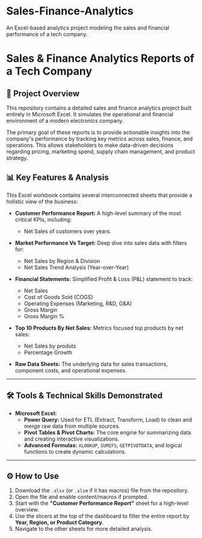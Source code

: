 # Sales-Finance-Analytics
An Excel-based analytics project modeling the sales and financial performance of a tech company.

# Sales & Finance Analytics Reports of a Tech Company

## 📖 Project Overview

This repository contains a detailed sales and finance analytics project built entirely in Microsoft Excel. It simulates the operational and financial environment of a modern electronics company.

The primary goal of these reports is to provide actionable insights into the company's performance by tracking key metrics across sales, finance, and operations. This allows stakeholders to make data-driven decisions regarding pricing, marketing spend, supply chain management, and product strategy.


## 📊 Key Features & Analysis

This Excel workbook contains several interconnected sheets that provide a holistic view of the business:

*   **Customer Performance Report:** A high-level summary of the most critical KPIs, including:
    *   Net Sales of customers over years.

*   **Market Performance Vs Target:** Deep dive into sales data with filters for:
    *   Net Sales by Region & Division
    *   Net Sales Trend Analysis  (Year-over-Year)

*   **Financial Statements:** Simplified Profit & Loss (P&L) statement to track:
    *   Net Sales
    *   Cost of Goods Sold (COGS)
    *   Operating Expenses (Marketing, R&D, G&A)
    *   Gross Margin
    *   Gross Margin %

*   **Top 10 Products By Net Sales:** Metrics focused top products by net sales:
    *   Net Sales by produts
    *   Percentage Growth 

*   **Raw Data Sheets:** The underlying data for sales transactions, component costs, and operational expenses.

---

## 🛠️ Tools & Technical Skills Demonstrated

*   **Microsoft Excel:**
    *   **Power Query:** Used for ETL (Extract, Transform, Load) to clean and merge raw data from multiple sources.
    *   **Pivot Tables & Pivot Charts:** The core engine for summarizing data and creating interactive visualizations.
    *   **Advanced Formulas:** `XLOOKUP`, `SUMIFS`, `GETPIVOTDATA`, and logical functions to create dynamic calculations.

---

## ⚙️ How to Use

1.  Download the `.xlsx` (or `.xlsm` if it has macros) file from the repository.
2.  Open the file and enable content/macros if prompted.
3.  Start with the **"Customer Performance Report"** sheet for a high-level overview.
4.  Use the slicers at the top of the dashboard to filter the entire report by **Year, Region, or Product Category**.
5.  Navigate to the other sheets for more detailed analysis.
